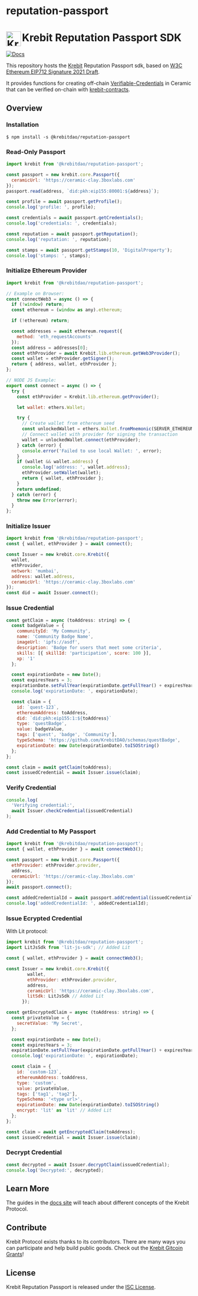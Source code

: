 # reputation-passport

# <img src="https://gateway.pinata.cloud/ipfs/QmThGkNo3FcNrF3za1x5eqGpN99Dr9HXY6NkpQvMPArs8j/krebit-logo.png" alt="Krebit" height="40px" align="left"> Krebit Reputation Passport SDK

[![Docs](https://img.shields.io/badge/docs-%F0%9F%93%84-blue)](https://docs.krebit.id)

This repository hosts the [Krebit] Reputation Passport sdk, based on [W3C Ethereum EIP712 Signature 2021 Draft].

[krebit]: http://krebit.id
[w3c ethereum eip712 signature 2021 draft]: https://w3c-ccg.github.io/ethereum-eip712-signature-2021-spec

It provides functions for creating off-chain [Verifiable-Credentials] in Ceramic that can be verified on-chain with [krebit-contracts].

[krebit-contracts]: https://github.com/KrebitDAO/krb-contracts
[verifiable-credentials]: https://github.com/ceramicstudio/datamodels/tree/main/models/verifiable-credentials

## Overview

### Installation

```console
$ npm install -s @krebitdao/reputation-passport
```

### Read-Only Passport

```javascript
import krebit from '@krebitdao/reputation-passport';

const passport = new krebit.core.Passport({
  ceramicUrl: 'https://ceramic-clay.3boxlabs.com'
});
passport.read(address, `did:pkh:eip155:80001:${address}`);

const profile = await passport.getProfile();
console.log('profile: ', profile);

const credentials = await passport.getCredentials();
console.log('credentials: ', credentials);

const reputation = await passport.getReputation();
console.log('reputation: ', reputation);

const stamps = await passport.getStamps(10, 'DigitalProperty');
console.log('stamps: ', stamps);
```

### Initialize Ethereum Provider

```javascript
import krebit from '@krebitdao/reputation-passport';

// Example on Browser:
const connectWeb3 = async () => {
  if (!window) return;
  const ethereum = (window as any).ethereum;

  if (!ethereum) return;

  const addresses = await ethereum.request({
    method: 'eth_requestAccounts'
  });
  const address = addresses[0];
  const ethProvider = await Krebit.lib.ethereum.getWeb3Provider();
  const wallet = ethProvider.getSigner();
  return { address, wallet, ethProvider };
};

// NODE JS Example:
export const connect = async () => {
  try {
    const ethProvider = Krebit.lib.ethereum.getProvider();

    let wallet: ethers.Wallet;

    try {
      // Create wallet from ethereum seed
      const unlockedWallet = ethers.Wallet.fromMnemonic(SERVER_ETHEREUM_SEED);
      // Connect wallet with provider for signing the transaction
      wallet = unlockedWallet.connect(ethProvider);
    } catch (error) {
      console.error('Failed to use local Wallet: ', error);
    }
    if (wallet && wallet.address) {
      console.log('address: ', wallet.address);
      ethProvider.setWallet(wallet);
      return { wallet, ethProvider };
    }
    return undefined;
  } catch (error) {
    throw new Error(error);
  }
};
```

### Initialize Issuer

```javascript
import krebit from '@krebitdao/reputation-passport';
const { wallet, ethProvider } = await connect();

const Issuer = new krebit.core.Krebit({
  wallet,
  ethProvider,
  network: 'mumbai',
  address: wallet.address,
  ceramicUrl: 'https://ceramic-clay.3boxlabs.com'
});
const did = await Issuer.connect();
```

### Issue Credential

```javascript
const getClaim = async (toAddress: string) => {
  const badgeValue = {
    communityId: 'My Community',
    name: 'Community Badge Name',
    imageUrl: 'ipfs://asdf',
    description: 'Badge for users that meet some criteria',
    skills: [{ skillId: 'participation', score: 100 }],
    xp: '1'
  };

  const expirationDate = new Date();
  const expiresYears = 3;
  expirationDate.setFullYear(expirationDate.getFullYear() + expiresYears);
  console.log('expirationDate: ', expirationDate);

  const claim = {
    id: `quest-123`,
    ethereumAddress: toAddress,
    did: `did:pkh:eip155:1:${toAddress}`
    type: 'questBadge',
    value: badgeValue,
    tags: ['quest', 'badge', 'Community'],
    typeSchema: 'https://github.com/KrebitDAO/schemas/questBadge',
    expirationDate: new Date(expirationDate).toISOString()
  };
};

const claim = await getClaim(toAddress);
const issuedCredential = await Issuer.issue(claim);
```

### Verify Credential

```javascript
console.log(
  'Verifying credential:',
  await Issuer.checkCredential(issuedCredential)
);
```

### Add Credential to My Passport

```javascript
import krebit from '@krebitdao/reputation-passport';
const { wallet, ethProvider } = await connectWeb3();

const passport = new krebit.core.Passport({
  ethProvider: ethProvider.provider,
  address,
  ceramicUrl: 'https://ceramic-clay.3boxlabs.com'
});
await passport.connect();

const addedCredentialId = await passport.addCredential(issuedCredential);
console.log('addedCredentialId: ', addedCredentialId);
```

### Issue Ecrypted Credential

With Lit protocol:

```javascript
import krebit from '@krebitdao/reputation-passport';
import LitJsSdk from 'lit-js-sdk'; // Added Lit

const { wallet, ethProvider } = await connectWeb3();

const Issuer = new krebit.core.Krebit({
        wallet,
        ethProvider: ethProvider.provider,
        address,
        ceramicUrl: 'https://ceramic-clay.3boxlabs.com',
        litSdk: LitJsSdk // Added Lit
      });

const getEncryptedClaim = async (toAddress: string) => {
  const privateValue = {
    secretValue: 'My Secret',
  };

  const expirationDate = new Date();
  const expiresYears = 3;
  expirationDate.setFullYear(expirationDate.getFullYear() + expiresYears);
  console.log('expirationDate: ', expirationDate);

  const claim = {
    id: `custom-123`,
    ethereumAddress: toAddress,
    type: 'custom',
    value: privateValue,
    tags: ['tag1', 'tag2'],
    typeSchema: '<type url>',
    expirationDate: new Date(expirationDate).toISOString()
    encrypt: 'lit' as 'lit' // Added Lit
  };
};

const claim = await getEncryptedClaim(toAddress);
const issuedCredential = await Issuer.issue(claim);
```

### Decrypt Credential

```javascript
const decrypted = await Issuer.decryptClaim(issuedCredential);
console.log('Decrypted:', decrypted);
```

## Learn More

The guides in the [docs site](http://docs.krebit.co) will teach about different concepts of the Krebit Protocol.

## Contribute

Krebit Protocol exists thanks to its contributors. There are many ways you can participate and help build public goods. Check out the [Krebit Gitcoin Grants](https://gitcoin.co/grants/3522/krebit)!

## License

Krebit Reputation Passport is released under the [ISC License](LICENSE).
